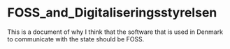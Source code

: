 # FOSS_and_Digitaliseringsstyrelsen
This is a document of why I think that the software that is used in Denmark to communicate with the state should be FOSS.

